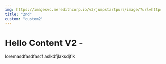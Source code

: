```yaml
---
img: https://imagesvc.meredithcorp.io/v3/jumpstartpure/image/?url=https%3A%2F%2Fcf-images.us-east-1.prod.boltdns.net%2Fv1%2Fstatic%2F3281700261001%2F6a204d6b-0fe4-45c8-a63e-b2e09c11de32%2Fa13648d5-c0b9-4ded-8ecd-89aad8634e6c%2F1280x720%2Fmatch%2Fimage.jpg&w=640&h=360&q=90&c=cc
title: "2nd"
custom: "custom2"
---
```



# Hello Content V2 - 
loremasdfasdfasdf
aslkdfjlaksdjflk